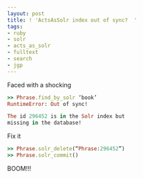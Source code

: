 ```yaml
---
layout: post
title: ! 'ActsAsSolr index out of sync?  '
tags:
- ruby
- solr
- acts_as_solr
- fulltext
- search
- jgp
---
```


Faced with a shocking

``` ruby
>> Phrase.find_by_solr ‘book’
RuntimeError: Out of sync!

The id 296452 is in the Solr index but
missing in the database!
```

Fix it

``` ruby
>> Phrase.solr_delete(“Phrase:296452”)
>> Phrase.solr_commit()
```

BOOM!!!
